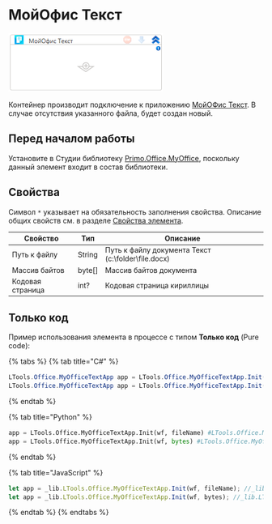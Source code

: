 # МойОфис Текст

![](<../../../../.gitbook/assets/image (938).png>)

Контейнер производит подключение к приложению [МойОФис Текст](https://myoffice.ru/apps/text/). В случае отсутствия указанного файла, будет создан новый.

## Перед началом работы

Установите в Студии библиотеку [Primo.Office.MyOffice](https://docs.primo-rpa.ru/primo-rpa/g_elements/el_extra/els_myoffice), поскольку данный элемент входит в состав библиотеки. 

## Свойства
Символ `*` указывает на обязательность заполнения свойства. Описание общих свойств см. в разделе [Свойства элемента](https://docs.primo-rpa.ru/primo-rpa/primo-studio/process/elements#svoistva-elementa).

| Свойство      | Тип     | Описание                                           |
| ------------- | ------- | -------------------------------------------------- |
| Путь к файлу  | String  | Путь к файлу документа Текст (c:\folder\file.docx) |
| Массив байтов | byte\[] | Массив байтов документа                            |
| Кодовая страница | int? | Кодовая страница кириллицы                         |


## Только код

Пример использования элемента в процессе с типом **Только код** (Pure code):

{% tabs %}
{% tab title="C#" %}
```csharp
LTools.Office.MyOfficeTextApp app = LTools.Office.MyOfficeTextApp.Init(wf, fileName, [interop]);
LTools.Office.MyOfficeTextApp app = LTools.Office.MyOfficeTextApp.Init(wf, bytes);
```
{% endtab %}

{% tab title="Python" %}
```python
app = LTools.Office.MyOfficeTextApp.Init(wf, fileName) #LTools.Office.MyOfficeTextApp
app = LTools.Office.MyOfficeTextApp.Init(wf, bytes) #LTools.Office.MyOfficeTextApp
```
{% endtab %}

{% tab title="JavaScript" %}
```javascript
let app = _lib.LTools.Office.MyOfficeTextApp.Init(wf, fileName); //_lib.LTools.Office.MyOfficeTextApp
let app = _lib.LTools.Office.MyOfficeTextApp.Init(wf, bytes); //_lib.LTools.Office.MyOfficeTextApp
```
{% endtab %}
{% endtabs %}
